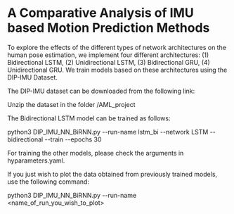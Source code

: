 # A Comparative Analysis of IMU based Motion Prediction Methods

To explore the effects of the different types of network architectures on the human pose estimation, we implement four
different architectures: (1) Bidirectional LSTM, (2) Unidirectional LSTM, (3) Bidirectional GRU, (4) Unidirectional
GRU. We train models based on these architectures using the DIP-IMU Dataset.


The DIP-IMU dataset can be downloaded from the following link:

Unzip the dataset in the folder /AML_project

The Bidirectional LSTM model can be trained as follows:

python3 DIP_IMU_NN_BiRNN.py --run-name lstm_bi --network LSTM --bidirectional --train --epochs 30

For training the other models, please check the arguments in hyparameters.yaml.

If you just wish to plot the data obtained from previously trained models, use the following command:

python3 DIP_IMU_NN_BiRNN.py --run-name <name_of_run_you_wish_to_plot> 
